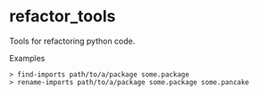 refactor_tools
==============

Tools for refactoring python code.

Examples

```
> find-imports path/to/a/package some.package
> rename-imports path/to/a/package some.package some.pancake
```
